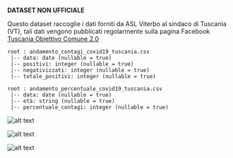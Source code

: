 <b>DATASET NON UFFICIALE</b>

Questo dataset raccoglie i dati forniti da ASL Viterbo al sindaco di Tuscania (VT), tali dati vengono pubblicati regolarmente sulla pagina Facebook [Tuscania Obiettivo Comune 2.0](https://www.facebook.com/obiettivocomune2.0)

```
root : andamento_contagi_covid19_tuscania.csv
 |-- data: date (nullable = true)
 |-- positivi: integer (nullable = true)
 |-- negativizzati: integer (nullable = true)
 |-- totale_positivi: integer (nullable = true)
```

```
root : andamento_percentuale_covid19_tuscania.csv
 |-- data: date (nullable = true)
 |-- età: string (nullable = true)
 |-- percentuale_contagi: integer (nullable = true)
```
![alt text](https://github.com/emanuele-tufarini-2/Tuscania-Covid19-Dataset/blob/main/image/grafico_a_linee.png)

![alt text](https://raw.githubusercontent.com/emanuele-tufarini-2/Tuscania-Covid19-Dataset/main/image/grafico_ad_area.png)

![alt text](https://github.com/emanuele-tufarini-2/Tuscania-Covid19-Dataset/blob/main/image/grafico_a_torta.png)
